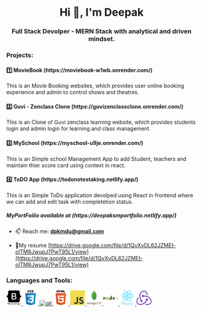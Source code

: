 <h1 align="center">Hi 👋, I'm Deepak</h1>
<h3 align="center">Full Stack Devolper - MERN Stack with analytical and driven mindset.</h3>
<h3 align="left">Projects:</h3>
<h4>1️⃣ MovieBook  (https://moviebook-w1wb.onrender.com/)</h4>
<p>This is an Movie Booking websites, which provides user online booking experience and admin to control shows and theatres.</p>
<h4>2️⃣ Guvi - Zenclass Clone (https://guvizenclassclone.onrender.com/)</h4>
<p>This is an Clone of Guvi zenclass learning website, which provides students login and admin login for learning and class management.</p>
<h4>3️⃣ MySchool (https://myschool-u9je.onrender.com/)</h4>
<p>This is an Simple school Management App to add Student, teachers and maintain thier score card using context in react.</p>
<h4>4️⃣ ToDO App (https://todonotestaking.netlify.app/)</h4>
<p>This is an Simple ToDo application devolped using React in frontend where we can add and edit task with completetion status.</p>


<h5>MyPortFoilio available at  (https://deepaksmportfolio.netlify.app/)</h5>

- 📫 Reach me: **dpkmdu@gmail.com**

- 📄My resume [https://drive.google.com/file/d/1QvXvDL62JZMEt-olTM8JwupJ7PwT95L1/view](https://drive.google.com/file/d/1QvXvDL62JZMEt-olTM8JwupJ7PwT95L1/view)


<h3 align="left">Languages and Tools:</h3>
<p align="left">
  <a href="https://getbootstrap.com" target="_blank" rel="noreferrer"> <img src="https://raw.githubusercontent.com/devicons/devicon/master/icons/bootstrap/bootstrap-plain-wordmark.svg" alt="bootstrap" width="40" height="40"/> </a> <a href="https://www.w3schools.com/css/" target="_blank" rel="noreferrer"> <img src="https://raw.githubusercontent.com/devicons/devicon/master/icons/css3/css3-original-wordmark.svg" alt="css3" width="40" height="40"/> </a> <a href="https://git-scm.com/" target="_blank" rel="noreferrer"> <img src="https://www.vectorlogo.zone/logos/git-scm/git-scm-icon.svg" alt="git" width="40" height="40"/> </a>  </a> <a href="https://www.w3.org/html/" target="_blank" rel="noreferrer"> <img src="https://raw.githubusercontent.com/devicons/devicon/master/icons/html5/html5-original-wordmark.svg" alt="html5" width="40" height="40"/> </a> <a href="https://developer.mozilla.org/en-US/docs/Web/JavaScript" target="_blank" rel="noreferrer"> <img src="https://raw.githubusercontent.com/devicons/devicon/master/icons/javascript/javascript-original.svg" alt="javascript" width="40" height="40"/> </a> <a href="https://www.mongodb.com/" target="_blank" rel="noreferrer"> <img src="https://raw.githubusercontent.com/devicons/devicon/master/icons/mongodb/mongodb-original-wordmark.svg" alt="mongodb" width="40" height="40"/> </a> <a href="https://nodejs.org" target="_blank" rel="noreferrer"> <img src="https://raw.githubusercontent.com/devicons/devicon/master/icons/nodejs/nodejs-original-wordmark.svg" alt="nodejs" width="40" height="40"/> </a> <a href="https://reactjs.org/" target="_blank" rel="noreferrer"> <img src="https://raw.githubusercontent.com/devicons/devicon/master/icons/react/react-original-wordmark.svg" alt="react" width="40" height="40"/> </a> <a href="https://redux.js.org" target="_blank" rel="noreferrer"> <img src="https://raw.githubusercontent.com/devicons/devicon/master/icons/redux/redux-original.svg" alt="redux" width="40" height="40"/> </a> </p>
